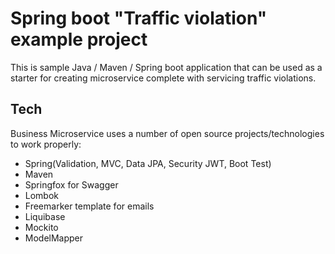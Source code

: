 # Spring boot "Traffic violation" example project

This is sample Java / Maven / Spring boot application that can be used 
as a starter for creating microservice complete with servicing traffic violations.

## Tech

Business Microservice uses a number of open source projects/technologies to work properly:

* Spring(Validation, MVC, Data JPA, Security JWT, Boot Test)
* Maven
* Springfox for Swagger
* Lombok
* Freemarker template for emails
* Liquibase
* Mockito
* ModelMapper


